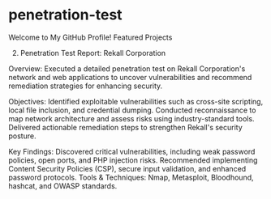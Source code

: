 # penetration-test
Welcome to My GitHub Profile!
Featured Projects

2. Penetration Test Report: Rekall Corporation

Overview: Executed a detailed penetration test on Rekall Corporation's network and web applications to uncover vulnerabilities and recommend remediation strategies for enhancing security.

Objectives:
Identified exploitable vulnerabilities such as cross-site scripting, local file inclusion, and credential dumping.
Conducted reconnaissance to map network architecture and assess risks using industry-standard tools.
Delivered actionable remediation steps to strengthen Rekall's security posture.

Key Findings:
Discovered critical vulnerabilities, including weak password policies, open ports, and PHP injection risks.
Recommended implementing Content Security Policies (CSP), secure input validation, and enhanced password protocols.
Tools & Techniques: Nmap, Metasploit, Bloodhound, hashcat, and OWASP standards.
